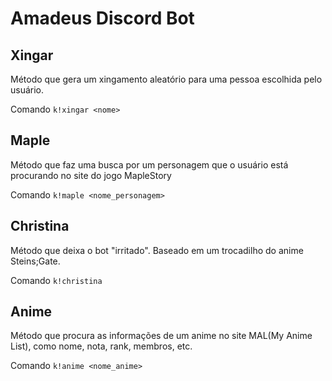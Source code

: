 # Amadeus Discord Bot

## Xingar
Método que gera um xingamento aleatório para uma pessoa escolhida pelo usuário.

Comando ```k!xingar <nome>```

## Maple
Método que faz uma busca por um personagem que o usuário está procurando no site do jogo MapleStory 

Comando ```k!maple <nome_personagem>```

## Christina
Método que deixa o bot "irritado". Baseado em um trocadilho do anime Steins;Gate.

Comando ```k!christina```

## Anime
Método que procura as informações de um anime no site MAL(My Anime List), como nome, nota, rank, membros, etc.

Comando ```k!anime <nome_anime>```
